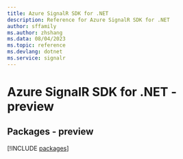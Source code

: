 ```yaml
---
title: Azure SignalR SDK for .NET
description: Reference for Azure SignalR SDK for .NET
author: sffamily
ms.author: zhshang
ms.data: 08/04/2023
ms.topic: reference
ms.devlang: dotnet
ms.service: signalr
---
```

# Azure SignalR SDK for .NET - preview
## Packages - preview
[!INCLUDE [packages](signalr-index.md)]